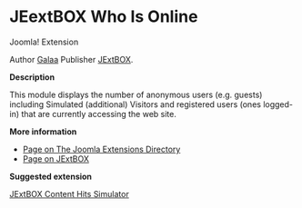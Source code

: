 JEextBOX Who Is Online
==============================

Joomla! Extension

Author [Galaa](https://galaa.mn/ "Galaa's Personal Page") Publisher [JExtBOX](http://jextbox.com/ "JExtBOX - BOX of Joomla Extensions").

**Description**

This module displays the number of anonymous users (e.g. guests) including Simulated (additional) Visitors and registered users (ones logged-in) that are currently accessing the web site.

**More information**
* [Page on The Joomla Extensions Directory](http://extensions.joomla.org/index.php?option=com_mtree&task=viewlink&link_id=26277)
* [Page on JExtBOX](http://jextbox.com/jextbox-who-is-online.html)

**Suggested extension**

[JExtBOX Content Hits Simulator](http://jextbox.com/jextbox-content-hits-simulator.html)
